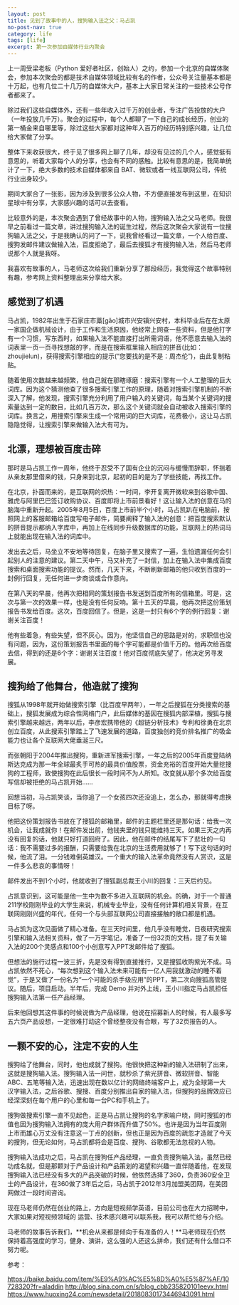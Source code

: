```yaml
---
layout: post
title: 见到了故事中的人，搜狗输入法之父：马占凯
no-post-nav: true
category: life
tags: [life]
excerpt: 第一次参加自媒体行业内聚会
---
```


上一周受梁老板（Python 爱好者社区，创始人）之约，参加一个北京的自媒体聚会，参加本次聚会的都是技术自媒体领域比较有名的作者，公众号关注量基本都是十万起，也有几位二十几万的自媒体大户，基本上大家日常关注的一些技术公号作者都来了。

除过我们这些自媒体外，还有一些年收入过千万的创业者，专注广告投放的大户（一年投放几千万）。聚会的过程中，每个人都聊了一下自己的成长经历，创业的第一桶金来自哪里等，除过这些大家都对这种年入百万的经历特别感兴趣，让几位给大家做了分享。

整体下来收获很大，终于见了很多网上聊了几年，却没有见过的几个人，感觉挺有意思的，听着大家每个人的分享，也会有不同的感触。比较有意思的是，我简单统计了一下，绝大多数的技术自媒体都来自 BAT、微软或者一线互联网公司，传统行业出身较少。

期间大家合了一张影，因为涉及到很多公众人物，不方便直接发布到这里，在知识星球中有分享，大家感兴趣的话可以去查看。

比较意外的是，本次聚会遇到了曾经故事中的人物，搜狗输入法之父马老师。我很早之前看过一篇文章，讲过搜狗输入法的诞生过程，然后这次聚会大家说有一位搜狗输入法之父，于是我确认的问了一下，说我曾经看过一篇文章，一个人给百度、搜狗发邮件建议做输入法，百度拒绝了，最后去搜狐才有搜狗输入法，然后马老师说那个人就是我呀。

我喜欢有故事的人，马老师这次给我们重新分享了那段经历，我觉得这个故事特别有趣，参考网上资料整理出来分享给大家。

## 感觉到了机遇

马占凯，1982年出生于石家庄市藁[gǎo]城市兴安镇兴安村，本科毕业后在在太原一家国企做机械设计，由于工作和生活原因，他经常上网查一些资料，但是他打字有一个习惯，写东西时，如果输入法不能直接打出所需词语，他不愿意去输入法的词表里一页一页寻找想敲的字，而是在搜索框里输入相应的拼音(比如：zhoujielun)，获得搜索引擎相应的提示(“您要找的是不是：周杰伦”)，由此复制粘贴。

随着使用次数越来越频繁，他自己就在那瞎琢磨：搜索引擎有一个人工整理的巨大词库。因为这个猜测他查了很多搜索引擎工作的原理，随着对搜索引擎机制的不断深入了解，他发现，搜索引擎充分利用了用户输入的关键词，每当某个关键词的搜索量达到一定的数目，比如几百万次，那么这个关键词就会自动被收入搜索引擎的词库。换言之，用搜索引擎来生成一个常用词的巨大词库，花费极小，这让马占凯隐隐觉得，让搜索引擎来做输入法大有可为。

## 北漂，理想被百度击碎

那时是马占凯工作一周年，他终于忍受不了国有企业的沉闷与缓慢而辞职，怀揣着从亲友那里借来的钱，只身来到北京，起初的目的是为了学些技能，再找工作。

在北京，扑面而来的，是互联网的炽热：一时间，李开复离开微软来到谷歌中国、雅虎与阿里巴巴签订收购协议、百度即将上市前景看好！这让输入法的创意在马的脑海中重新升起。2005年8月5日，百度上市前半个小时，马占凯趴在电脑前，按照网上的客服邮箱给百度写电子邮件，简要阐释了输入法的创意：把百度搜索默认的拼音提示都纳入字库中，再加上在线同步升级数据库的功能，互联网上的热词马上就能出现在输入法的词库中。

发出去之后，马坐立不安地等待回复，在脑子里又搜索了一遍，生怕遗漏任何会引起别人的注意的建议。第二天中午，马又补充了一封信，加上在输入法中集成百度搜索和桌面搜索功能的提议。然而，几天下来，不断刷新邮箱的他只收到百度的一封例行回复，无任何进一步商谈或合作意向。

在第八天的早晨，他再次把相同的策划报告书发送到百度所有的信箱里。可是，这次与第一次的效果一样，也是没有任何反响。第十五天的早晨，他再次把这份策划报告书发给百度。这次，百度回信了。但是，这是一封只有6个字的例行回复：谢谢关注百度！

他有些着急，有些失望，但不灰心。因为，他坚信自己的思路是对的，求职信也没有问题，因为，这份策划报告书里面的每个字可能都是价值千万的。他再次给百度去信，得到的还是6个字：谢谢关注百度！他对百度彻底失望了，他决定另寻发展。

## 搜狗给了他舞台，他造就了搜狗

搜狐从1998年就开始做搜索引擎（比百度早两年），一年之后搜狐在分类搜索的基础上，搜狐发展成为综合性网络门户，此后媒体的基因在搜狐内部深植，搜狐与搜索引擎越来越远，两年以后，李彦宏携带他的《超链分析技术》专利和徐勇在北京创立百度，从此搜索引擎踏上了飞速发展的道路，百度独创的竞价排名推广的吸金能力也让各个互联网大佬垂涎三尺。

而张朝阳于2004年推出搜狗，重新进军搜索引擎，一年之后的2005年百度登陆纳斯达克成为那一年全球最炙手可热的最具价值股票，资金充裕的百度开始大量挖搜狗的工程师，致使搜狗在此后很长一段时间不为人所知。改变就从那个多次给百度写信却被拒绝的马占凯开始……

回想当初，马占凯笑谈，当你追了一个女孩四次还没追上，怎么办，那就得考虑换目标了呀。

他把这份策划报告书放在了搜狐的邮箱里，邮件的主题栏里还是那句话：给我一次机会，让我成就你！在邮件发出前，他钱夹里的钱只能维持三天。如果三天之内再没有回复的话，他就只好打道回府了。因此，他在邮件的结尾写下了悲壮的一句话：我不需要过多的报酬，只需要给我在北京的生活费用就够了！写下这句话的时候，他流了泪。一分钱难倒英雄汉。一个重大的输入法革命竟然没有人赏识，这是一件多么悲哀的事情呀！

邮件发出不到1个小时，他就收到了搜狐副总裁王小川的回复：三天后约见。

占凯意识到，这可能是他一生中为数不多进入互联网的机会。的确，对于一个普通211学校刚刚毕业的大学生来说，机械专业毕业，没有任何计算机相关背景，在互联网刚刚兴盛的年代，任何一个与头部互联网公司直接接触的敞口都是机遇。

马占凯为这次见面做了精心准备。在三天时间里，他几乎没有睡觉，日夜研究搜索引擎和输入法相关资料，做了一万字笔记，准备了一份32页的文档，提了有关输入法的200个灵感点和100个小创意写入PPT发邮件给了搜狐。

但想法的施行过程一波三折，先是没有得到直接推行，又是搜狐收购紫光不成。马占凯依然不死心，“每次想到这个输入法未来可能有一亿人用我就激动的睡不着觉”，于是又做了一份名为“一个可能的杀手级应用”的PPT，第二次向搜狐高管提议。随后，项目启动。半年后，完成 Demo 并对外上线，王小川指定马占凯担任搜狗输入法第一任产品经理。

后来他回想其这件事的时候说做为产品经理，他说在招募新人的时候，有人最多写五六页产品设想，一定很难打动这个曾经整夜没有合眼，写了32页报告的人。

## 一颗不安的心，注定不安的人生

搜狗给了他舞台，同时，他也成就了搜狗。他很快把这种新的输入法研制了出来，这就是搜狗输入法。搜狗输入法一问世，就秒杀了紫光拼音、微软拼音、智能ABC、五笔等输入法，迅速出现在数以亿计的网络终端客户上，成为全球第一大汉字输入法，之后谷歌、搜搜、百度分别推出自家的输入法，但搜狗的品牌效应已经深深刻在每个用户的心里和每一台PC和手机上了。

搜狗做搜索引擎一直不见起色，正是马占凯让搜狗的名字家喻户晓，同时搜狐的市值也因为搜狗输入法拥有的庞大用户群体而升值了50%。也许是因为当年百度刚上市而雄心万丈没有注意这一丁点的创新，但也正是因为百度的疏忽才造就了今天的搜狗，但无论如何，马占凯都将会是百度、搜狗、谷歌都无法忽视的人物。

搜狗输入法成功之后，马占凯在搜狗任产品经理，一直负责搜狗输入法，虽然已经功成名就，但是那颗对于产品设计和产品策划的渴望和兴趣一直伴随着他，在发现搜狗输入法已经没有多大的产品突破的时候，他依然选择了360，负责360安全卫士的产品设计，在360做了3年后之后，马占凯于2012年3月加盟美团网，在美团网做过一段时间咨询。

现在马老师仍然在创业的路上，方向是短视频学英语，目前公司也在大力招聘中，大家如果对短视频领域的 运营、技术感兴趣可以联系我，我可以帮忙给与介绍。

马老师的故事告诉我们，**机会从来都是倾向于有准备的人！**马老师现在仍然保持着高强度的学习，健身、演讲，这么强的人还这么拼命，我们还有什么借口不努力呢。

参考：

https://baike.baidu.com/item/%E9%A9%AC%E5%8D%A0%E5%87%AF/10728320?fr=aladdin
http://blog.sina.com.cn/s/blog_cbb235820101eevx.html
https://www.huoxing24.com/newsdetail/20180830173446943091.html


